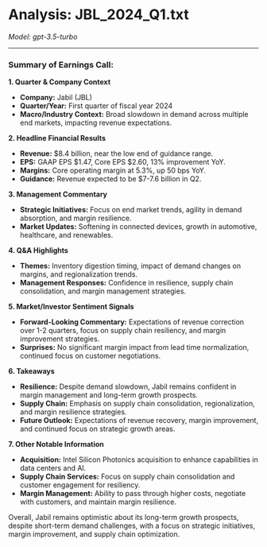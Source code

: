 # Analysis: JBL_2024_Q1.txt

*Model: gpt-3.5-turbo*

---

### Summary of Earnings Call:

**1. Quarter & Company Context**
- **Company:** Jabil (JBL)
- **Quarter/Year:** First quarter of fiscal year 2024
- **Macro/Industry Context:** Broad slowdown in demand across multiple end markets, impacting revenue expectations.

**2. Headline Financial Results**
- **Revenue:** $8.4 billion, near the low end of guidance range.
- **EPS:** GAAP EPS $1.47, Core EPS $2.60, 13% improvement YoY.
- **Margins:** Core operating margin at 5.3%, up 50 bps YoY.
- **Guidance:** Revenue expected to be $7-7.6 billion in Q2.

**3. Management Commentary**
- **Strategic Initiatives:** Focus on end market trends, agility in demand absorption, and margin resilience.
- **Market Updates:** Softening in connected devices, growth in automotive, healthcare, and renewables.

**4. Q&A Highlights**
- **Themes:** Inventory digestion timing, impact of demand changes on margins, and regionalization trends.
- **Management Responses:** Confidence in resilience, supply chain consolidation, and margin management strategies.

**5. Market/Investor Sentiment Signals**
- **Forward-Looking Commentary:** Expectations of revenue correction over 1-2 quarters, focus on supply chain resiliency, and margin improvement strategies.
- **Surprises:** No significant margin impact from lead time normalization, continued focus on customer negotiations.

**6. Takeaways**
- **Resilience:** Despite demand slowdown, Jabil remains confident in margin management and long-term growth prospects.
- **Supply Chain:** Emphasis on supply chain consolidation, regionalization, and margin resilience strategies.
- **Future Outlook:** Expectations of revenue recovery, margin improvement, and continued focus on strategic growth areas.

**7. Other Notable Information**
- **Acquisition:** Intel Silicon Photonics acquisition to enhance capabilities in data centers and AI.
- **Supply Chain Services:** Focus on supply chain consolidation and customer engagement for resiliency.
- **Margin Management:** Ability to pass through higher costs, negotiate with customers, and maintain margin resilience.

Overall, Jabil remains optimistic about its long-term growth prospects, despite short-term demand challenges, with a focus on strategic initiatives, margin improvement, and supply chain optimization.